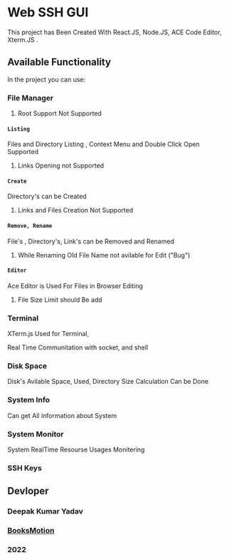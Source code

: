 # Web SSH GUI

This project has Been Created With React.JS, Node.JS, ACE Code Editor, Xterm.JS  .

## Available Functionality

In the project you can use:

### File Manager

1. Root Support Not Supported

#### `Listing`

Files and Directory Listing , Context Menu and Double Click Open Supported

1. Links Opening not Supported

#### `Create`

Directory's can be Created

1. Links and Files Creation Not Supported

#### `Remove, Rename`

File's , Directory's, Link's can be Removed and Renamed

1. While Renaming Old File Name not avilable for Edit ("Bug")

#### `Editor`

Ace Editor is Used For Files in Browser Editing 

1. File Size Limit should Be add

### Terminal

XTerm.js Used for Terminal,

Real Time Communitation with socket, and shell

### Disk Space

Disk's Avilable Space, Used, Directory Size Calculation Can be Done

### System Info

Can get All information about System

### System Monitor

System RealTime Resourse Usages Monitering 

### SSH Keys



## Devloper 

### Deepak Kumar Yadav

### [BooksMotion](https://booksmotion.com)

### 2022